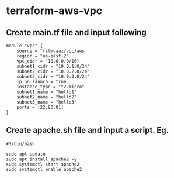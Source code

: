 # terraform-aws-vpc

## Create main.tf file  and input following 

```hcl
module "vpc" {
    source = "rstmvaaz/vpc/aws
    region = "us-east-2"
    vpc_cidr = "10.0.0.0/16"
    subnet1_cidr = "10.0.1.0/24"
    subnet2_cidr = "10.0.2.0/24"
    subnet3_cidr = "10.0.3.0/24"
    ip_on_launch = true
    instance_type = "t2.micro"
    subnet1_name = "hello1"
    subnet2_name = "hello2"
    subnet3_name = "hello3"
    ports = [22,80,81]
}
```

## Create apache.sh file and input a script. Eg.
```hcl
#!/bin/bash

sudo apt update
sudo apt install apache2 -y
sudo systemctl start apache2
sudo systemctl enable apache2
```